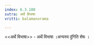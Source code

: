 ```yaml
---
index: 6.3.100
sutra: अर्थे विभाषा
vritti: balamanorama

---
```

<<अर्थे विभाषा>> - अर्थे विभाषा ।अन्यस्य दु॑गिति शेषः । 